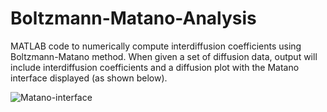 # Boltzmann-Matano-Analysis
MATLAB code to numerically compute interdiffusion coefficients using Boltzmann-Matano method. When given a set of diffusion data, output will include interdiffusion coefficients and a diffusion plot with the Matano interface displayed (as shown below).

![Matano-interface](https://user-images.githubusercontent.com/28332836/32304172-4b78b2f0-bf3b-11e7-9c27-df3427d63b55.png)
